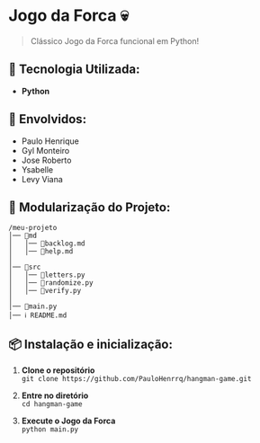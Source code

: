 # Jogo da Forca 💀

> Clássico Jogo da Forca funcional em Python!

## 🔨 Tecnologia Utilizada:
- **Python**

## 🤝 Envolvidos:

- Paulo Henrique
- Gyl Monteiro
- Jose Roberto
- Ysabelle
- Levy Viana

## 📁 Modularização do Projeto:
```
/meu-projeto  
│── 📁md  
│   │── 📜backlog.md  
│   │── 📜help.md
│
│── 📁src 
│   │── 📜letters.py  
│   │── 📜randomize.py  
│   │── 📜verify.py
│
│── 📜main.py  
│── ℹ README.md
```
## 📦 Instalação e inicialização:

1. **Clone o repositório**  
```git clone https://github.com/PauloHenrrq/hangman-game.git```

2. **Entre no diretório**  
```cd hangman-game```

3. **Execute o Jogo da Forca**  
```python main.py```